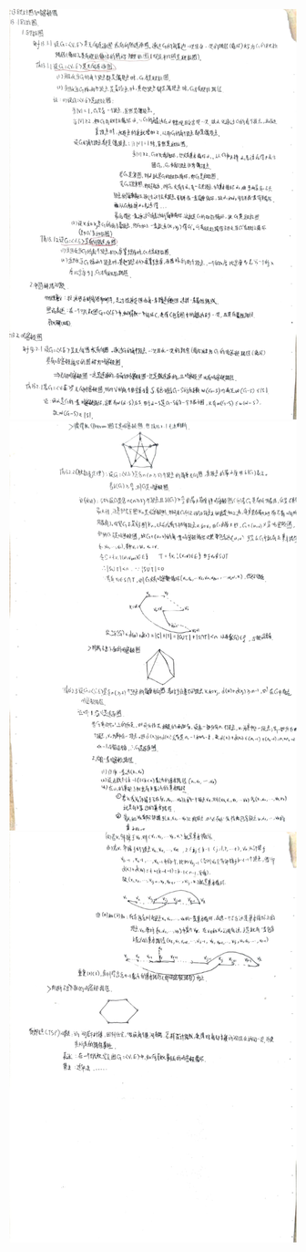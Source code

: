 ![](image/IMG_20230303_142547.jpg)
![](image/IMG_20230303_142558.jpg)
![](image/IMG_20230303_142605.jpg)

